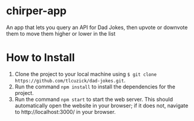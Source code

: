 # chirper-app
An app that lets you query an API for Dad Jokes, then upvote or downvote them to move them higher or lower in the list

# How to Install

1. Clone the project to your local machine using `$ git clone https://github.com/tlcuzick/dad-jokes.git`.
2. Run the command `npm install` to install the dependencies for the project.
3. Run the command `npm start` to start the web server. This should automatically open the website in your browser; if it does not, navigate to http://localhost:3000/ in your browser.
